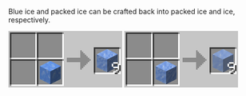 Blue ice and packed ice can be crafted back into packed ice and ice, respectively.

![Blue ice](https://github.com/Chailotl/chocolate-tweaks/blob/master/Unpackable%20Ice/Blue%20ice.png)
![Packed ice](https://github.com/Chailotl/chocolate-tweaks/blob/master/Unpackable%20Ice/Packed%20ice.png)
